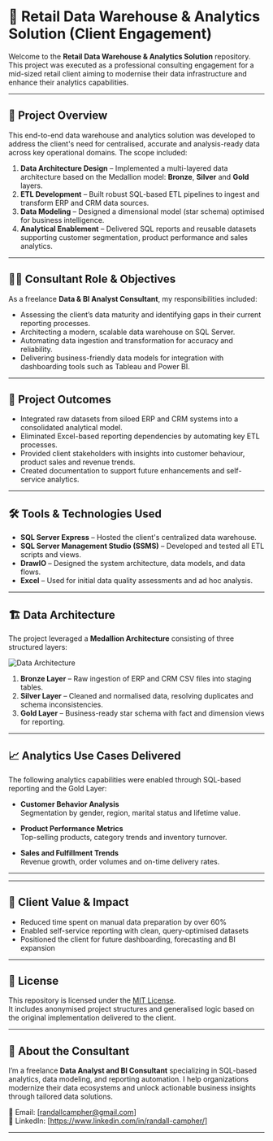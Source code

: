 # 🏢 Retail Data Warehouse & Analytics Solution (Client Engagement)

Welcome to the **Retail Data Warehouse & Analytics Solution** repository.  
This project was executed as a professional consulting engagement for a mid-sized retail client aiming to modernise their data infrastructure and enhance their analytics capabilities.

---

## 📖 Project Overview

This end-to-end data warehouse and analytics solution was developed to address the client's need for centralised, accurate and analysis-ready data across key operational domains. The scope included:

1. **Data Architecture Design** – Implemented a multi-layered data architecture based on the Medallion model: **Bronze**, **Silver** and **Gold** layers.
2. **ETL Development** – Built robust SQL-based ETL pipelines to ingest and transform ERP and CRM data sources.
3. **Data Modeling** – Designed a dimensional model (star schema) optimised for business intelligence.
4. **Analytical Enablement** – Delivered SQL reports and reusable datasets supporting customer segmentation, product performance and sales analytics.

---

## 🧑‍💼 Consultant Role & Objectives

As a freelance **Data & BI Analyst Consultant**, my responsibilities included:

- Assessing the client’s data maturity and identifying gaps in their current reporting processes.
- Architecting a modern, scalable data warehouse on SQL Server.
- Automating data ingestion and transformation for accuracy and reliability.
- Delivering business-friendly data models for integration with dashboarding tools such as Tableau and Power BI.

---

## 🎯 Project Outcomes

- Integrated raw datasets from siloed ERP and CRM systems into a consolidated analytical model.
- Eliminated Excel-based reporting dependencies by automating key ETL processes.
- Provided client stakeholders with insights into customer behaviour, product sales and revenue trends.
- Created documentation to support future enhancements and self-service analytics.

---

## 🛠️ Tools & Technologies Used

- **SQL Server Express** – Hosted the client's centralized data warehouse.
- **SQL Server Management Studio (SSMS)** – Developed and tested all ETL scripts and views.
- **DrawIO** – Designed the system architecture, data models, and data flows.
- **Excel** – Used for initial data quality assessments and ad hoc analysis.

---

## 🏗️ Data Architecture

The project leveraged a **Medallion Architecture** consisting of three structured layers:

![Data Architecture](https://github.com/randallcampher/ETL-Automated-SQL/blob/main/docs/data_architecture.png)

1. **Bronze Layer** – Raw ingestion of ERP and CRM CSV files into staging tables.
2. **Silver Layer** – Cleaned and normalised data, resolving duplicates and schema inconsistencies.
3. **Gold Layer** – Business-ready star schema with fact and dimension views for reporting.

---

## 📈 Analytics Use Cases Delivered

The following analytics capabilities were enabled through SQL-based reporting and the Gold Layer:

- **Customer Behavior Analysis**  
  Segmentation by gender, region, marital status and lifetime value.

- **Product Performance Metrics**  
  Top-selling products, category trends and inventory turnover.

- **Sales and Fulfillment Trends**  
  Revenue growth, order volumes and on-time delivery rates.

---
---

## 📌 Client Value & Impact

- Reduced time spent on manual data preparation by over 60%
- Enabled self-service reporting with clean, query-optimised datasets
- Positioned the client for future dashboarding, forecasting and BI expansion

---

## 📜 License

This repository is licensed under the [MIT License](LICENSE).  
It includes anonymised project structures and generalised logic based on the original implementation delivered to the client.

---

## 👤 About the Consultant

I’m a freelance **Data Analyst and BI Consultant** specializing in SQL-based analytics, data modeling, and reporting automation. I help organizations modernize their data ecosystems and unlock actionable business insights through tailored data solutions.

📧 Email: [randallcampher@gmail.com]  
🔗 LinkedIn: [https://www.linkedin.com/in/randall-campher/]  


---
